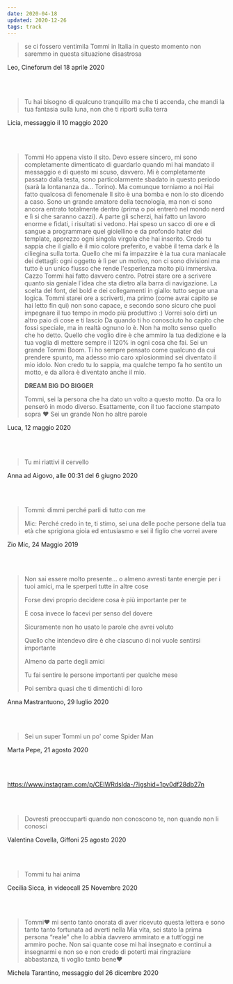 ```yaml
---
date: 2020-04-18
updated: 2020-12-26
tags: track
---
```

> se ci fossero ventimila Tommi in Italia in questo momento non saremmo in questa situazione disastrosa

Leo, Cineforum del 18 aprile 2020

<br>
<br>

> Tu hai bisogno di qualcuno tranquillo ma che ti accenda, che mandi la tua fantasia sulla luna, non che ti riporti sulla terra

Licia, messaggio il 10 maggio 2020

<br>
<br>

> Tommi
> Ho appena visto il sito.
> Devo essere sincero, mi sono completamente dimenticato di guardarlo quando mi hai mandato il messaggio e di questo mi scuso, davvero.
> Mi è completamente passato dalla testa, sono particolarmente sbadato in questo periodo (sarà la lontananza da... Torino).
> Ma comunque torniamo a noi
> Hai fatto qualcosa di fenomenale
> Il sito è una bomba e non lo sto dicendo a caso. Sono un grande amatore della tecnologia, ma non ci sono ancora entrato totalmente dentro (prima o poi entrerò nel mondo nerd e lì si che saranno cazzi).
> A parte gli scherzi, hai fatto un lavoro enorme e fidati, i risultati si vedono.
> Hai speso un sacco di ore e di sangue a programmare quel gioiellino e da profondo hater dei template, apprezzo ogni singola virgola che hai inserito.
Credo tu sappia che il giallo è il mio colore preferito, e vabbè il tema dark è la ciliegina sulla torta.
Quello che mi fa impazzire è la tua cura maniacale dei dettagli: ogni oggetto è lì per un motivo, non ci sono divisioni ma tutto è un unico flusso che rende l'esperienza molto più immersiva.
Cazzo Tommi hai fatto davvero centro.
Potrei stare ore a scrivere quanto sia geniale l'idea che sta dietro alla barra di navigazione.
La scelta del font, del bold e dei collegamenti in giallo: tutto segue una logica.
Tommi starei ore a scriverti, ma primo (come avrai capito se hai letto fin qui) non sono capace, e secondo sono sicuro che puoi impegnare il tuo tempo in modo più produttivo :)
Vorrei solo dirti un altro paio di cose e ti lascio
Da quando ti ho conosciuto ho capito che fossi speciale, ma in realtà ognuno lo è. Non ha molto senso quello che ho detto. Quello che voglio dire è che ammiro la tua dedizione e la tua voglia di mettere sempre il 120% in ogni cosa che fai.
> Sei un grande Tommi Boom.
> Ti ho sempre pensato come qualcuno da cui prendere spunto, ma adesso mio caro xplosionmind sei diventato il mio idolo.
Non credo tu lo sappia, ma qualche tempo fa ho sentito un motto, e da allora è diventato anche il mio.
>
> **DREAM BIG**
>  **DO BIGGER**
>
> Tommi, sei la persona che ha dato un volto a questo motto.
> Da ora lo penserò in modo diverso.
> Esattamente, con il tuo faccione stampato sopra ❤️
> Sei un grande
> Non ho altre parole

Luca, 12 maggio 2020

<br>
<br>

> Tu mi riattivi il cervello

Anna ad Aigovo, alle 00:31 del 6 giugno 2020

<br>
<br>

> Tommi: dimmi perché parli di tutto con me
>
> Mic: Perché credo in te, ti stimo, sei una delle poche persone della tua età che sprigiona gioia ed entusiasmo e sei il figlio che vorrei avere

Zio Mic, 24 Maggio 2019

<br>
<br>

> Non sai essere molto presente... o almeno avresti tante energie per i tuoi amici, ma le sperperi tutte in altre cose
>
> Forse devi proprio decidere cosa è più importante per te
>
> E cosa invece lo facevi per senso del dovere
>
> Sicuramente non ho usato le parole che avrei voluto
>
> Quello che intendevo dire è che ciascuno di noi vuole sentirsi importante
>
> Almeno da parte degli amici
>
> Tu fai sentire le persone importanti per qualche mese
>
> Poi sembra quasi che ti dimentichi di loro

Anna Mastrantuono, 29 luglio 2020

<br>
<br>


> Sei un super Tommi un po' come Spider Man

Marta Pepe, 21 agosto 2020

<br>
<br>

https://www.instagram.com/p/CEIWRdsIda-/?igshid=1pv0df28db27n

<br>
<br>

> Dovresti preoccuparti quando non conoscono te, non quando non li conosci

Valentina Covella, Giffoni 25 agosto 2020

<br>
<br>

> Tommi tu hai anima

Cecilia Sicca, in videocall 25 Novembre 2020

<br>
<br>

> Tommi♥️ mi sento tanto onorata di aver ricevuto questa lettera e sono tanto tanto fortunata ad averti nella Mia vita, sei stato la prima persona “reale” che Io abbia davvero ammirato e a tutt’oggi ne ammiro poche. Non sai quante cose mi hai insegnato e continui a insegnarmi e non so e non credo di poterti mai ringraziare abbastanza, ti voglio tanto bene♥️

Michela Tarantino, messaggio del 26 dicembre 2020